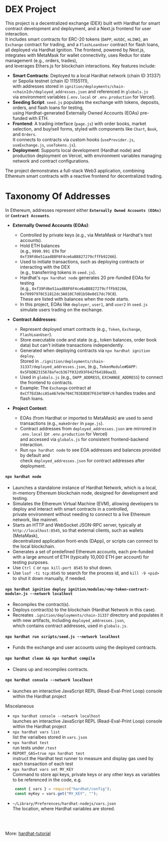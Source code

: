 # DEX Project

This project is a decentralized exchange (DEX) built with Hardhat for smart contract development and deployment, and a Next.js frontend for user interaction.<br>
It includes smart contracts for ERC-20 tokens (`DAPP`, `mUSDC`, `mLINK`), an `Exchange` contract for trading, and a `FlashLoanUser` contract for flash loans, <br>
all deployed via Hardhat Ignition. The frontend, powered by Next.js, integrates with MetaMask for wallet connectivity, uses Redux for state management (e.g., orders, trades), <br> 
and leverages Ethers.js for blockchain interactions. Key features include:

- **Smart Contracts**: Deployed to a local Hardhat network (chain ID 31337) or Sepolia testnet (chain ID 11155111), <br>
  with addresses stored in `ignition/deployments/chain-<chainId>/deployed_addresses.json` and referenced in `globals.js` <br>
  via environment variables (`.env.local` or `.env.production` for Vercel).
- **Seeding Script**: `seed.js` populates the exchange with tokens, deposits, orders, and flash loans for testing, <br>
  using Hardhat-generated Externally Owned Accounts (EOAs) pre-funded with ETH.
- **Frontend**: A trading interface (`page.js`) with order books, market selection, and buy/sell forms, styled with components like `Chart`, `Book`, and `Orders`. <br>
  It connects to contracts via custom hooks (`useProvider.js`, `useExchange.js`, `useTokens.js`).
- **Deployment**: Supports local development (Hardhat node) and production deployment on Vercel, with environment variables managing network and contract configurations.

The project demonstrates a full-stack Web3 application, combining Ethereum smart contracts with a reactive frontend for decentralized trading.
# Taxonomy Of Addresses

In Ethereum, addresses represent either **`Externally Owned Accounts (EOAs)`** or **`Contract Accounts`**.

- **Externally Owned Accounts (EOAs)**:
  - Controlled by private keys (e.g., via MetaMask or Hardhat's test accounts).
  - Hold ETH balances <br>
    (e.g., `9999.991 ETH` for `0xf39Fd6e51aad88F6F4ce6aB8827279cffFb92266`).
  - Used to initiate transactions, such as deploying contracts or interacting with the DEX <br>
    (e.g., transferring tokens in `seed.js`).
  - Hardhat's `npx hardhat node` generates 20 pre-funded EOAs for testing <br>
    (e.g., `0xf39Fd6e51aad88F6F4ce6aB8827279cffFb92266`, `0x70997970C51812dc3A010C7d01b50e0d17dc79C8`). <br>
    These are listed with balances when the node starts.
  - In this project, EOAs like `deployer`, `user1`, and `user2` in `seed.js` simulate users trading on the exchange.

- **Contract Addresses**:
  - Represent deployed smart contracts (e.g., `Token`, `Exchange`, `FlashLoanUser`).
  - Store executable code and state (e.g., token balances, order book data) but can't initiate transactions independently.
  - Generated when deploying contracts via `npx hardhat ignition deploy`.<br>
    Stored in `./ignition/deployments/chain-31337/deployed_addresses.json`, (e.g., `TokenModule#DAPP: 0x5FbDB2315678afecb367f032d93F642f64180aa3`).
  - Used in `globals.js` (e.g., `DAPP_ADDRESS`, `EXCHANGE_ADDRESS`) to connect the frontend to contracts.
  - Example: The `Exchange` contract at `0xCf7Ed3AccA5a467e9e704C703E8D87F634fB0Fc9` handles trades and flash loans.

- **Project Context**:
  - EOAs (from Hardhat or imported to MetaMask) are used to send transactions (e.g., `makeOrder` in `page.js`).
  - Contract addresses from `deployed_addresses.json` are mirrored in `.env.local` (or `.env.production` for Vercel) <br>
    and accessed via `globals.js` for consistent frontend-backend interaction.
  - Run `npx hardhat node` to see EOA addresses and balances provided by default and <br>
    check `deployed_addresses.json` for contract addresses after deployment.

#### `npx hardhat node`

* Launches a standalone instance of Hardhat Network, which is a local, in-memory Ethereum blockchain node, designed for development and testing.
* Simulates the Ethereum Virtual Machine (EVM), allowing developers to deploy and interact with smart contracts in a controlled, <br>
  private environment without needing to connect to a live Ethereum network, like mainnet.
* Starts an HTTP and WebSocket JSON-RPC server, typically at `http://localhost:8545`, so that external clients, such as wallets (MetaMask), <br>
  decentralized application front-ends (DApp), or scripts can connect to the local blockchain.
* Generates a set of predefined Ethereum accounts, each pre-funded with a large amount of ETH (typically 10,000 ETH per account) for testing purposes.
* Use `Ctrl C` or `npx kill-port 8545` to shut down.
* Use `lsof -ti tcp:8545` to search for the process id, and  `kill -9 <pid>` to shut it down manually, if needed.

#### `npx hardhat ignition deploy ignition/modules/<my-token-contract-module>.js --network localhost`
* Recompiles the contract(s).
* Deploys contract(s) to the blockchain (Hardhat Network in this case).
* Recreates `.ignition/deployments/chain-31337` directory and populates it with new artifacts, including `deployed_addresses.json`, <br>
  which contains contract addresses, used in `globals.js`.

#### `npx hardhat run scripts/seed.js --network localhost`
* Funds the exchange and user accounts using the deployed contracts.

#### `npx hardhat clean && npx hardhat compile`
* Cleans up and recompiles contracts.

#### `npx hardhat console --network localhost`
* launches an interactive JavaScript REPL (Read-Eval-Print Loop) console within the Hardhat project


 Miscelaneous
* `npx hardhat console --network localhost`<br>
   launches an interactive JavaScript REPL (Read-Eval-Print Loop) console within the Hardhat project
* `npx hardhat vars list` <br>
   list the varialbes stored in `vars.json`
* `npx hardhat test`<br>
   run tests under `/test`
* `REPORT_GAS=true npx hardhat test` <br>
   instruct the Hardhat test runner to measure and display gas used by each transaction of each test
* `npx hardhat vars set MY_KEY` <br>
   Command to store api keys, private keys or any other keys as variables to be referenced in the code, e.g.
   ```js 
    const { vars } = require("hardhat/config");
    const myKey = vars.get("MY_KEY", "");
   ```
* `~/Library/Preferences/hardhat-nodejs/vars.json` <br>
   The location, where Hardhat variables are stored.



<br>
<br>

More: [hardhat-tutorial](https://hardhat.org/tutorial/deploying-to-a-live-network)



